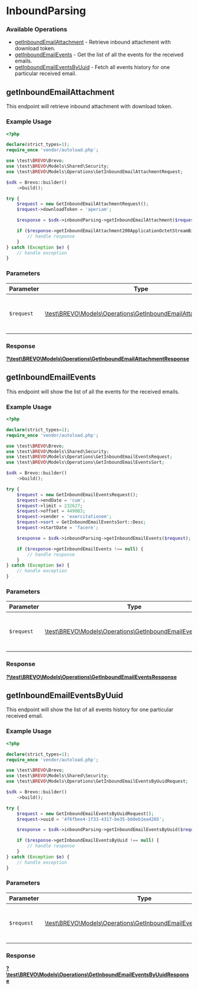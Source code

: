 # InboundParsing

### Available Operations

* [getInboundEmailAttachment](#getinboundemailattachment) - Retrieve inbound attachment with download token.
* [getInboundEmailEvents](#getinboundemailevents) - Get the list of all the events for the received emails.
* [getInboundEmailEventsByUuid](#getinboundemaileventsbyuuid) - Fetch all events history for one particular received email.

## getInboundEmailAttachment

This endpoint will retrieve inbound attachment with download token.

### Example Usage

```php
<?php

declare(strict_types=1);
require_once 'vendor/autoload.php';

use \test\BREVO\Brevo;
use \test\BREVO\Models\Shared\Security;
use \test\BREVO\Models\Operations\GetInboundEmailAttachmentRequest;

$sdk = Brevo::builder()
    ->build();

try {
    $request = new GetInboundEmailAttachmentRequest();
    $request->downloadToken = 'aperiam';

    $response = $sdk->inboundParsing->getInboundEmailAttachment($request);

    if ($response->getInboundEmailAttachment200ApplicationOctetStreamBinaryString !== null) {
        // handle response
    }
} catch (Exception $e) {
    // handle exception
}
```

### Parameters

| Parameter                                                                                                                     | Type                                                                                                                          | Required                                                                                                                      | Description                                                                                                                   |
| ----------------------------------------------------------------------------------------------------------------------------- | ----------------------------------------------------------------------------------------------------------------------------- | ----------------------------------------------------------------------------------------------------------------------------- | ----------------------------------------------------------------------------------------------------------------------------- |
| `$request`                                                                                                                    | [\test\BREVO\Models\Operations\GetInboundEmailAttachmentRequest](../../models/operations/GetInboundEmailAttachmentRequest.md) | :heavy_check_mark:                                                                                                            | The request object to use for the request.                                                                                    |


### Response

**[?\test\BREVO\Models\Operations\GetInboundEmailAttachmentResponse](../../models/operations/GetInboundEmailAttachmentResponse.md)**


## getInboundEmailEvents

This endpoint will show the list of all the events for the received emails.

### Example Usage

```php
<?php

declare(strict_types=1);
require_once 'vendor/autoload.php';

use \test\BREVO\Brevo;
use \test\BREVO\Models\Shared\Security;
use \test\BREVO\Models\Operations\GetInboundEmailEventsRequest;
use \test\BREVO\Models\Operations\GetInboundEmailEventsSort;

$sdk = Brevo::builder()
    ->build();

try {
    $request = new GetInboundEmailEventsRequest();
    $request->endDate = 'cum';
    $request->limit = 232627;
    $request->offset = 449083;
    $request->sender = 'exercitationem';
    $request->sort = GetInboundEmailEventsSort::Desc;
    $request->startDate = 'facere';

    $response = $sdk->inboundParsing->getInboundEmailEvents($request);

    if ($response->getInboundEmailEvents !== null) {
        // handle response
    }
} catch (Exception $e) {
    // handle exception
}
```

### Parameters

| Parameter                                                                                                             | Type                                                                                                                  | Required                                                                                                              | Description                                                                                                           |
| --------------------------------------------------------------------------------------------------------------------- | --------------------------------------------------------------------------------------------------------------------- | --------------------------------------------------------------------------------------------------------------------- | --------------------------------------------------------------------------------------------------------------------- |
| `$request`                                                                                                            | [\test\BREVO\Models\Operations\GetInboundEmailEventsRequest](../../models/operations/GetInboundEmailEventsRequest.md) | :heavy_check_mark:                                                                                                    | The request object to use for the request.                                                                            |


### Response

**[?\test\BREVO\Models\Operations\GetInboundEmailEventsResponse](../../models/operations/GetInboundEmailEventsResponse.md)**


## getInboundEmailEventsByUuid

This endpoint will show the list of all events history for one particular received email.

### Example Usage

```php
<?php

declare(strict_types=1);
require_once 'vendor/autoload.php';

use \test\BREVO\Brevo;
use \test\BREVO\Models\Shared\Security;
use \test\BREVO\Models\Operations\GetInboundEmailEventsByUuidRequest;

$sdk = Brevo::builder()
    ->build();

try {
    $request = new GetInboundEmailEventsByUuidRequest();
    $request->uuid = '4f6fbee4-1f33-4317-be35-b60eb1ea4265';

    $response = $sdk->inboundParsing->getInboundEmailEventsByUuid($request);

    if ($response->getInboundEmailEventsByUuid !== null) {
        // handle response
    }
} catch (Exception $e) {
    // handle exception
}
```

### Parameters

| Parameter                                                                                                                         | Type                                                                                                                              | Required                                                                                                                          | Description                                                                                                                       |
| --------------------------------------------------------------------------------------------------------------------------------- | --------------------------------------------------------------------------------------------------------------------------------- | --------------------------------------------------------------------------------------------------------------------------------- | --------------------------------------------------------------------------------------------------------------------------------- |
| `$request`                                                                                                                        | [\test\BREVO\Models\Operations\GetInboundEmailEventsByUuidRequest](../../models/operations/GetInboundEmailEventsByUuidRequest.md) | :heavy_check_mark:                                                                                                                | The request object to use for the request.                                                                                        |


### Response

**[?\test\BREVO\Models\Operations\GetInboundEmailEventsByUuidResponse](../../models/operations/GetInboundEmailEventsByUuidResponse.md)**

